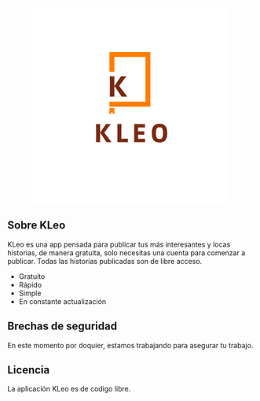 <p align="center"><img src="resources/kleo-logo.svg" width="400"></p>

## Sobre KLeo

KLeo es una app pensada para publicar tus más interesantes y locas historias, de manera gratuita, solo necesitas una cuenta para comenzar a publicar.
Todas las historias publicadas son de libre acceso.

- Gratuito
- Rápido
- Simple
- En constante actualización



## Brechas de seguridad

En este momento por doquier, estamos trabajando para asegurar tu trabajo.

## Licencia

La aplicación KLeo es de codigo libre. 
